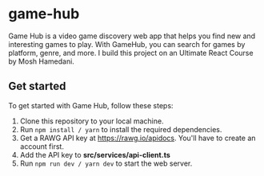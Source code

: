 # game-hub
Game Hub is a video game discovery web app that helps you find new and interesting games to play. With GameHub, you can search for games by platform, genre, and more.
I build this project on an Ultimate React Course by Mosh Hamedani.

## Get started
To get started with Game Hub, follow these steps:

1. Clone this repository to your local machine.
2. Run `npm install / yarn` to install the required dependencies.
3. Get a RAWG API key at https://rawg.io/apidocs. You'll have to create an account first. 
4. Add the API key to **src/services/api-client.ts**
5. Run `npm run dev / yarn dev` to start the web server. 
